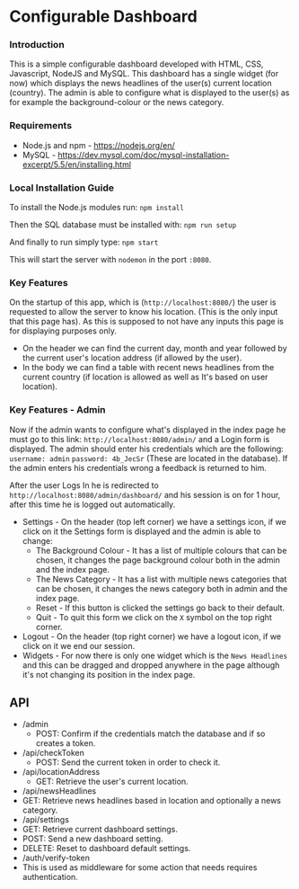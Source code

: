 # Configurable Dashboard
### Introduction
This is a simple configurable dashboard developed with HTML, CSS, Javascript,
 NodeJS and MySQL. This dashboard has a single widget (for now) which displays
 the news headlines of the user(s) current location (country). The admin is able
 to configure what is displayed to the user(s) as for example the background-colour
 or the news category.

### Requirements
* Node.js and npm - https://nodejs.org/en/
* MySQL - https://dev.mysql.com/doc/mysql-installation-excerpt/5.5/en/installing.html

### Local Installation Guide
To install the Node.js modules run: `npm install`

Then the SQL database must be installed with: `npm run setup`

And finally to run simply type: `npm start`

This will start the server with `nodemon` in the port `:8080`.

### Key Features

On the startup of this app, which is (`http://localhost:8080/`) the user is
requested to allow the server to know his location. (This is the only input
that this page has).
As this is supposed to not have any inputs this page is for displaying purposes
only.

 * On the header we can find the current day, month and year followed by the
 current user's location address (if allowed by the user).
 * In the body we can find a table with recent news headlines from the current
 country (if location is allowed as well as It's based on user location).

### Key Features - Admin

Now if the admin wants to configure what's displayed in the index page he must go to
this link: `http://localhost:8080/admin/` and a Login form is displayed.
The admin should enter his credentials which are the following:
`username: admin`
`password: 4b_JecSr`
(These are located in the database).
If the admin enters his credentials wrong a feedback is returned to him.

After the user Logs In he is redirected to `http://localhost:8080/admin/dashboard/`
and his session is on for 1 hour, after this time he is logged out automatically.

* Settings - On the header (top left corner) we have a settings icon, if we click
 on it the Settings form is displayed and the admin is able to change:
  * The Background Colour - It has a list of multiple colours that can be chosen,
  it changes the page background colour both in the admin and the index page.
  * The News Category - It has a list with multiple news categories that can be chosen,
  it changes the news category both in admin and the index page.
  * Reset - If this button is clicked the settings go back to their default.
  * Quit - To quit this form we click on the `X` symbol on the top right corner.
* Logout - On the header (top right corner) we have a logout icon, if we click on
it we end our session.
* Widgets - For now there is only one widget which is the `News Headlines` and
this can be dragged and dropped anywhere in the page although it's not changing
its position in the index page.

API
-----
* /admin
  * POST: Confirm if the credentials match the database and if so creates a token.
* /api/checkToken
  * POST: Send the current token in order to check it.
* /api/locationAddress
  * GET: Retrieve the user's current location.
* /api/newsHeadlines
 * GET: Retrieve news headlines based in location and optionally a news category.
* /api/settings
 * GET: Retrieve current dashboard settings.
 * POST: Send a new dashboard setting.
 * DELETE: Reset to dashboard default settings.
* /auth/verify-token
 * This is used as middleware for some action that needs requires authentication.
